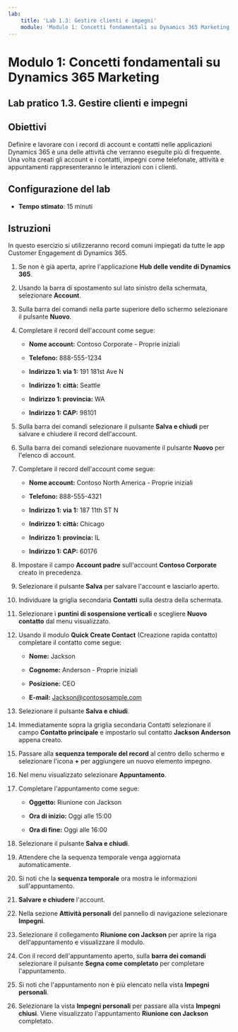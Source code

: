 ```yaml
---
lab:
    title: 'Lab 1.3: Gestire clienti e impegni'
    module: 'Modulo 1: Concetti fondamentali su Dynamics 365 Marketing'
---
```


Modulo 1: Concetti fondamentali su Dynamics 365 Marketing
========================

## Lab pratico 1.3. Gestire clienti e impegni

## Obiettivi

Definire e lavorare con i record di account e contatti nelle applicazioni Dynamics 365 è una delle attività che verranno eseguite più di frequente. Una volta creati gli account e i contatti, impegni come telefonate, attività e appuntamenti rappresenteranno le interazioni con i clienti.

## Configurazione del lab

  - **Tempo stimato**: 15 minuti

## Istruzioni

In questo esercizio si utilizzeranno record comuni impiegati da tutte le app Customer Engagement di Dynamics 365. 

1. Se non è già aperta, aprire l'applicazione **Hub delle vendite di Dynamics 365**. 

2. Usando la barra di spostamento sul lato sinistro della schermata, selezionare **Account**. 

3. Sulla barra dei comandi nella parte superiore dello schermo selezionare il pulsante **Nuovo**.

4. Completare il record dell'account come segue:

	- **Nome account:** Contoso Corporate - Proprie iniziali

	- **Telefono:** 888-555-1234

	- **Indirizzo 1: via 1:** 191 181st Ave N

	- **Indirizzo 1: città:** Seattle

	- **Indirizzo 1: provincia:** WA

	- **Indirizzo 1: CAP:** 98101

5. Sulla barra dei comandi selezionare il pulsante **Salva e chiudi** per salvare e chiudere il record dell'account.

6. Sulla barra dei comandi selezionare nuovamente il pulsante **Nuovo** per l'elenco di account.

7. Completare il record dell'account come segue:

	- **Nome account:** Contoso North America - Proprie iniziali

	- **Telefono:** 888-555-4321

	- **Indirizzo 1: via 1:** 187 11th ST N

	- **Indirizzo 1: città:** Chicago

	- **Indirizzo 1: provincia:** IL

	- **Indirizzo 1: CAP:** 60176

8. Impostare il campo **Account padre** sull'account **Contoso Corporate** creato in precedenza. 

9. Selezionare il pulsante **Salva** per salvare l'account e lasciarlo aperto. 

10. Individuare la griglia secondaria **Contatti** sulla destra della schermata. 

11. Selezionare i **puntini di sospensione verticali** e scegliere **Nuovo contatto** dal menu visualizzato. 

12. Usando il modulo **Quick Create Contact** (Creazione rapida contatto) completare il contatto come segue:

	- **Nome:** Jackson

	- **Cognome:** Anderson - Proprie iniziali

	- **Posizione:** CEO

	- **E-mail:** Jackson@contososample.com

13. Selezionare il pulsante **Salva e chiudi**.

14. Immediatamente sopra la griglia secondaria Contatti selezionare il campo **Contatto principale** e impostarlo sul contatto **Jackson Anderson** appena creato. 

15. Passare alla **sequenza temporale del record** al centro dello schermo e selezionare l'icona **+** per aggiungere un nuovo elemento impegno. 

16. Nel menu visualizzato selezionare **Appuntamento**.

17. Completare l'appuntamento come segue:

	- **Oggetto:** Riunione con Jackson

	- **Ora di inizio:** Oggi alle 15:00

	- **Ora di fine:** Oggi alle 16:00

18. Selezionare il pulsante **Salva e chiudi**. 

19. Attendere che la sequenza temporale venga aggiornata automaticamente. 

20. Si noti che la **sequenza temporale** ora mostra le informazioni sull'appuntamento. 

21. **Salvare e chiudere** l'account. 

22. Nella sezione **Attività personali** del pannello di navigazione selezionare **Impegni**.

23. Selezionare il collegamento **Riunione con Jackson** per aprire la riga dell'appuntamento e visualizzare il modulo. 

24. Con il record dell'appuntamento aperto, sulla **barra dei comandi** selezionare il pulsante **Segna come completato** per completare l'appuntamento. 

25. Si noti che l'appuntamento non è più elencato nella vista **Impegni personali**. 

26. Selezionare la vista **Impegni personali** per passare alla vista **Impegni chiusi**. Viene visualizzato l'appuntamento **Riunione con Jackson** completato.

